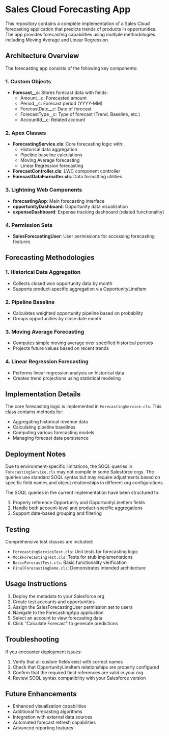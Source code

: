 # Sales Cloud Forecasting App

This repository contains a complete implementation of a Sales Cloud forecasting application that predicts trends of products in opportunities. The app provides forecasting capabilities using multiple methodologies including Moving Average and Linear Regression.

## Architecture Overview

The forecasting app consists of the following key components:

### 1. Custom Objects

- **Forecast\_\_c**: Stores forecast data with fields:
  - Amount\_\_c: Forecasted amount
  - Period\_\_c: Forecast period (YYYY-MM)
  - ForecastDate\_\_c: Date of forecast
  - ForecastType\_\_c: Type of forecast (Trend, Baseline, etc.)
  - AccountId\_\_c: Related account

### 2. Apex Classes

- **ForecastingService.cls**: Core forecasting logic with:
  - Historical data aggregation
  - Pipeline baseline calculations
  - Moving Average forecasting
  - Linear Regression forecasting
- **ForecastController.cls**: LWC component controller
- **ForecastDataFormatter.cls**: Data formatting utilities

### 3. Lightning Web Components

- **forecastingApp**: Main forecasting interface
- **opportunityDashboard**: Opportunity data visualization
- **expenseDashboard**: Expense tracking dashboard (related functionality)

### 4. Permission Sets

- **SalesForecastingUser**: User permissions for accessing forecasting features

## Forecasting Methodologies

### 1. Historical Data Aggregation

- Collects closed won opportunity data by month
- Supports product-specific aggregation via OpportunityLineItem

### 2. Pipeline Baseline

- Calculates weighted opportunity pipeline based on probability
- Groups opportunities by close date month

### 3. Moving Average Forecasting

- Computes simple moving average over specified historical periods
- Projects future values based on recent trends

### 4. Linear Regression Forecasting

- Performs linear regression analysis on historical data
- Creates trend projections using statistical modeling

## Implementation Details

The core forecasting logic is implemented in `ForecastingService.cls`. This class contains methods for:

- Aggregating historical revenue data
- Calculating pipeline baselines
- Computing various forecasting models
- Managing forecast data persistence

## Deployment Notes

Due to environment-specific limitations, the SOQL queries in `ForecastingService.cls` may not compile in some Salesforce orgs. The queries use standard SOQL syntax but may require adjustments based on specific field names and object relationships in different org configurations.

The SOQL queries in the current implementation have been structured to:

1. Properly reference Opportunity and OpportunityLineItem fields
2. Handle both account-level and product-specific aggregations
3. Support date-based grouping and filtering

## Testing

Comprehensive test classes are included:

- `ForecastingServiceTest.cls`: Unit tests for forecasting logic
- `MockForecastingTest.cls`: Tests for stub implementations
- `BasicForecastTest.cls`: Basic functionality verification
- `FinalForecastingDemo.cls`: Demonstrates intended architecture

## Usage Instructions

1. Deploy the metadata to your Salesforce org
2. Create test accounts and opportunities
3. Assign the SalesForecastingUser permission set to users
4. Navigate to the ForecastingApp application
5. Select an account to view forecasting data
6. Click "Calculate Forecast" to generate predictions

## Troubleshooting

If you encounter deployment issues:

1. Verify that all custom fields exist with correct names
2. Check that OpportunityLineItem relationships are properly configured
3. Confirm that the required field references are valid in your org
4. Review SOQL syntax compatibility with your Salesforce version

## Future Enhancements

- Enhanced visualization capabilities
- Additional forecasting algorithms
- Integration with external data sources
- Automated forecast refresh capabilities
- Advanced reporting features
